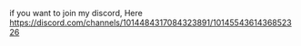 if you want to join my discord, Here
https://discord.com/channels/1014484317084323891/1014554361436852326
